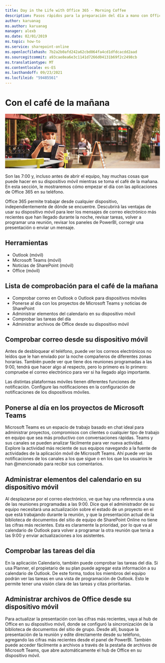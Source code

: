```yaml
---
title: Day in the Life with Office 365 - Morning Coffee
description: Pasos rápidos para la preparación del día a mano con Office 365
author: karuanag
ms.author: karuanag
manager: alexb
ms.date: 02/01/2019
ms.topic: how-to
ms.service: sharepoint-online
ms.openlocfilehash: 7b2a2b0afd242a62cbd064fa4cd1dfdcacdd2aad
ms.sourcegitcommit: a93cae8ea6e3c1141d7266d04131b69f2c2498cb
ms.translationtype: MT
ms.contentlocale: es-ES
ms.lasthandoff: 09/23/2021
ms.locfileid: "59485561"
---
```

# <a name="during-morning-coffee"></a>Con el café de la mañana

![Imagen de café de la mañana](media/ditl_coffee.png)

Son las 7:00 y, incluso antes de abrir el equipo, hay muchas cosas que puede hacer en su dispositivo móvil mientras se toma el café de la mañana. En esta sección, le mostraremos cómo empezar el día con las aplicaciones de Office 365 en su teléfono.

Office 365 permite trabajar desde cualquier dispositivo, independientemente de dónde se encuentre. Descubrirá las ventajas de usar su dispositivo móvil para leer los mensajes de correo electrónico más recientes que han llegado durante la noche, revisar tareas, volver a programar una reunión, revisar los paneles de PowerBI, corregir una presentación o enviar un mensaje. 

## <a name="tools"></a>Herramientas
- Outlook (móvil)
- Microsoft Teams (móvil)
- Noticias de SharePoint (móvil)
- Office (móvil)

## <a name="checklist-for-your-morning-coffee"></a>Lista de comprobación para el café de la mañana
- Comprobar correo en Outlook o Outlook para dispositivos móviles
- Ponerse al día con los proyectos de Microsoft Teams y noticias de SharePoint
- Administrar elementos del calendario en su dispositivo móvil
- Comprobar las tareas del día
- Administrar archivos de Office desde su dispositivo móvil 

## <a name="check-mail-from-your-mobile-device"></a>Comprobar correo desde su dispositivo móvil
Antes de desbloquear el teléfono, puede ver los correos electrónicos no leídos que le han enviado por la noche compañeros de diferentes zonas horarias. También puede ver que tiene dos reuniones programadas a las 9:00, tendrá que hacer algo al respecto, pero lo primero es lo primero: compruebe el correo electrónico para ver si ha llegado algo importante.

Las distintas plataformas móviles tienen diferentes funciones de notificación. Configure las notificaciones en la configuración de notificaciones de los dispositivos móviles. 

## <a name="get-up-to-date-on-projects-in-microsoft-teams"></a>Ponerse al día en los proyectos de Microsoft Teams
Microsoft Teams es un espacio de trabajo basado en chat ideal para administrar proyectos, compromisos con clientes o cualquier tipo de trabajo en equipo que sea más productivo con conversaciones rápidas. Teams y sus canales se pueden analizar fácilmente para ver nueva actividad. Explore la actividad más reciente de sus equipos navegando a la fuente de actividades de la aplicación móvil de Microsoft Teams. Ahí puede ver las notificaciones de los canales a los que sigue o en los que los usuarios le han @mencionado para recibir sus comentarios.  

## <a name="manage-calendar-items-on-your-mobile-device"></a>Administrar elementos del calendario en su dispositivo móvil
Al desplazarse por el correo electrónico, ve que hay una referencia a una de las reuniones programadas a las 9:00. Dice que el administrador de su equipo necesitará una actualización sobre el estado de un proyecto en el que está trabajando durante la reunión, y que la presentación actual de la biblioteca de documentos del sitio de equipo de SharePoint Online no tiene las cifras más recientes. Esta es claramente la prioridad, por lo que va al calendario de Outlook para volver a programar la otra reunión que tenía a las 9:00 y enviar actualizaciones a los asistentes.

## <a name="check-tasks-for-the-day"></a>Comprobar las tareas del día
En la aplicación Calendario, también puede comprobar las tareas del día. Si usa Planner, el propietario de su plan puede agregar esta información a su calendario de Outlook. De este forma, todos los miembros del equipo podrán ver las tareas en una vista de programación de Outlook. Esto le permite tener una visión clara de las tareas y citas prioritarias.  

## <a name="manage-office-files-from-your-mobile-device"></a>Administrar archivos de Office desde su dispositivo móvil
Para actualizar la presentación con las cifras más recientes, vaya al hub de Office en su dispositivo móvil, donde se configuró la sincronización de la biblioteca de documentos del sitio de grupo. Desde allí, busque la presentación de la reunión y edite directamente desde su teléfono, agregando las cifras más recientes desde el panel de PowerBI. También puede acceder fácilmente a archivos a través de la pestaña de archivos de Microsoft Teams, que abre automáticamente el hub de Office en su dispositivo móvil. 
